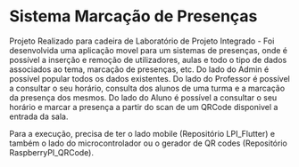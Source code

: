 # Sistema Marcação de Presenças

Projeto Realizado para cadeira de Laboratório de Projeto Integrado - Foi desenvolvida uma aplicação movel para um sistemas de presenças, onde é possível a inserção e remoção de utilizadores, aulas e todo o tipo de dados associados ao tema, marcação de presenças, etc. Do lado do Admin é possível popular todos os dados existentes. Do lado do Professor é possível a consultar o seu horário, consulta dos alunos de uma turma e a marcação da presença dos mesmos. Do lado do Aluno é possível a consultar o seu horário e marcar a presença a partir do scan de um QRCode disponivel a entrada da sala.

Para a execução, precisa de ter o lado mobile (Repositório LPI_Flutter) e também o lado do microcontrolador ou o gerador de QR codes (Repositório RaspberryPI_QRCode).
